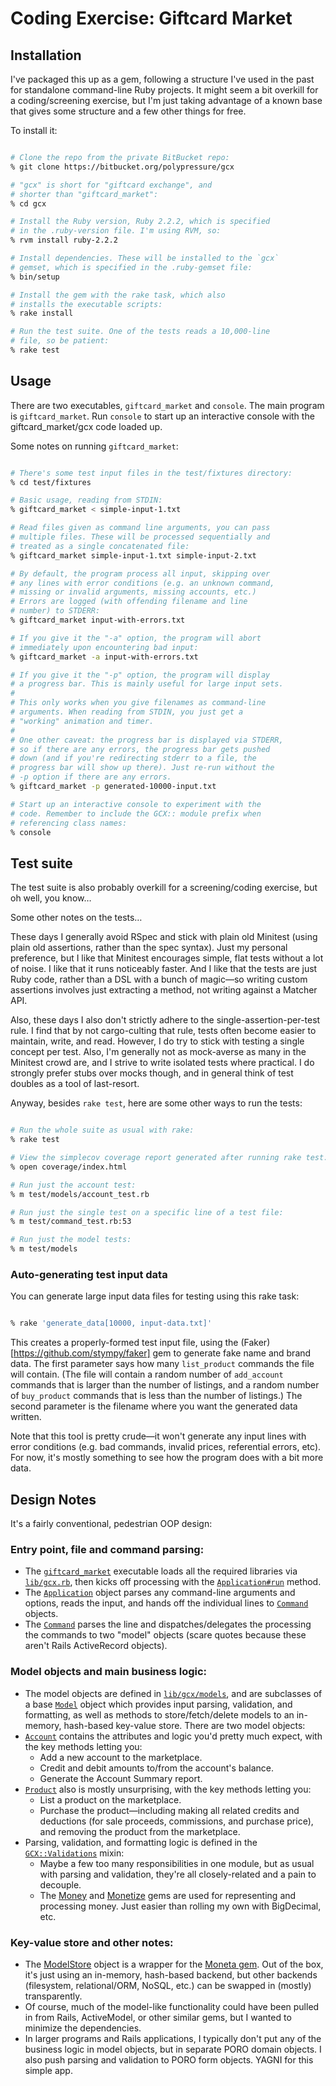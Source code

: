 # Coding Exercise: Giftcard Market

## Installation

I've packaged this up as a gem, following a structure I've used in the past for standalone command-line Ruby projects. It might seem a bit overkill for a coding/screening exercise, but I'm just taking advantage of a known base that gives some structure and a few other things for free.

To install it:

```bash

# Clone the repo from the private BitBucket repo:
% git clone https://bitbucket.org/polypressure/gcx

# "gcx" is short for "giftcard exchange", and
# shorter than "giftcard_market":
% cd gcx

# Install the Ruby version, Ruby 2.2.2, which is specified
# in the .ruby-version file. I'm using RVM, so:
% rvm install ruby-2.2.2

# Install dependencies. These will be installed to the `gcx`
# gemset, which is specified in the .ruby-gemset file:
% bin/setup

# Install the gem with the rake task, which also
# installs the executable scripts:
% rake install

# Run the test suite. One of the tests reads a 10,000-line
# file, so be patient:
% rake test

```

## Usage

There are two executables, `giftcard_market` and `console`. The main program is `giftcard_market`. Run `console` to start up an interactive console with the giftcard_market/gcx code loaded up. 

Some notes on running `giftcard_market`:

```bash

# There's some test input files in the test/fixtures directory:
% cd test/fixtures

# Basic usage, reading from STDIN:
% giftcard_market < simple-input-1.txt

# Read files given as command line arguments, you can pass 
# multiple files. These will be processed sequentially and 
# treated as a single concatenated file:
% giftcard_market simple-input-1.txt simple-input-2.txt

# By default, the program process all input, skipping over
# any lines with error conditions (e.g. an unknown command,
# missing or invalid arguments, missing accounts, etc.)
# Errors are logged (with offending filename and line
# number) to STDERR:
% giftcard_market input-with-errors.txt

# If you give it the "-a" option, the program will abort
# immediately upon encountering bad input:
% giftcard_market -a input-with-errors.txt

# If you give it the "-p" option, the program will display
# a progress bar. This is mainly useful for large input sets.
# 
# This only works when you give filenames as command-line
# arguments. When reading from STDIN, you just get a
# "working" animation and timer.
#
# One other caveat: the progress bar is displayed via STDERR, 
# so if there are any errors, the progress bar gets pushed 
# down (and if you're redirecting stderr to a file, the 
# progress bar will show up there). Just re-run without the
# -p option if there are any errors.
% giftcard_market -p generated-10000-input.txt

# Start up an interactive console to experiment with the
# code. Remember to include the GCX:: module prefix when 
# referencing class names:
% console

```


## Test suite

The test suite is also probably overkill for a screening/coding exercise, but oh well, you know…

Some other notes on the tests…

These days I generally avoid RSpec and stick with plain old Minitest (using plain old assertions, rather than the spec syntax). Just my personal preference, but I like that Minitest encourages simple, flat tests without a lot of noise. I like that it runs noticeably faster. And I like that the tests are just Ruby code, rather than a DSL with a bunch of magic—so writing custom assertions involves just extracting a method, not writing against a Matcher API.

Also, these days I also don't strictly adhere to the single-assertion-per-test rule. I find that by not cargo-culting that rule, tests often become easier to maintain, write, and read. However, I do try to stick with testing a single concept per test. Also, I'm generally not as mock-averse as many in the Minitest crowd are, and I strive to write isolated tests where practical. I do strongly prefer stubs over mocks though, and in general think of test doubles as a tool of last-resort.

Anyway, besides `rake test`, here are some other ways to run the tests:

```bash

# Run the whole suite as usual with rake:
% rake test

# View the simplecov coverage report generated after running rake test:
% open coverage/index.html

# Run just the account test:
% m test/models/account_test.rb

# Run just the single test on a specific line of a test file:
% m test/command_test.rb:53

# Run just the model tests:
% m test/models

```

### Auto-generating test input data

You can generate large input data files for testing using this rake task:

```bash

% rake 'generate_data[10000, input-data.txt]'

```

This creates a properly-formed test input file, using the (Faker)[https://github.com/stympy/faker] gem to generate fake name and brand data. The first parameter says how many `list_product` commands the file will contain. (The file will contain a random number of `add_account` commands that is larger than the number of listings, and a random number of `buy_product` commands that is less than the number of listings.) The second parameter is the filename where you want the generated data written.

Note that this tool is pretty crude—it won't generate any input lines with error conditions (e.g. bad commands, invalid prices, referential errors, etc). For now, it's mostly something to see how the program does with a bit more data.


## Design Notes

It's a fairly conventional, pedestrian OOP design:

### Entry point, file and command parsing:
* The [`giftcard_market`](https://bitbucket.org/polypressure/gcx/src/3036dd6c43392e47ed5d7528ac468b3ad126140e/bin/giftcard_market?at=master) executable loads all the required libraries via [`lib/gcx.rb`](https://bitbucket.org/polypressure/gcx/src/5ecf7fadacd916701d2bd132ec27b242fdc4adaf/lib/gcx.rb?at=master), then kicks off processing with the [`Application#run`](https://bitbucket.org/polypressure/gcx/src/3036dd6c43392e47ed5d7528ac468b3ad126140e/bin/giftcard_market?at=master#giftcard_market-6) method.
* The [`Application`](https://bitbucket.org/polypressure/gcx/src/3036dd6c43392e47ed5d7528ac468b3ad126140e/lib/gcx/application.rb?at=master) object parses any command-line arguments and options, reads the input, and hands off the individual lines to [`Command`](https://bitbucket.org/polypressure/gcx/src/3036dd6c43392e47ed5d7528ac468b3ad126140e/lib/gcx/command.rb?at=master) objects.
* The [`Command`](https://bitbucket.org/polypressure/gcx/src/3036dd6c43392e47ed5d7528ac468b3ad126140e/lib/gcx/command.rb?at=master) parses the line and dispatches/delegates the processing the commands to two "model" objects (scare quotes because these aren't Rails ActiveRecord objects).


### Model objects and main business logic:
* The model objects are defined in [`lib/gcx/models`](https://bitbucket.org/polypressure/gcx/src/3036dd6c43392e47ed5d7528ac468b3ad126140e/lib/gcx/models/?at=master), and are subclasses of a base [`Model`](https://bitbucket.org/polypressure/gcx/src/3036dd6c43392e47ed5d7528ac468b3ad126140e/lib/gcx/models/model.rb?at=master) object which provides input parsing, validation, and formatting, as well as methods to store/fetch/delete models to an in-memory, hash-based key-value store. There are two model objects:
* [`Account`](https://bitbucket.org/polypressure/gcx/src/3036dd6c43392e47ed5d7528ac468b3ad126140e/lib/gcx/models/account.rb?at=master) contains the attributes and logic you'd pretty much expect, with the key methods letting you:
    * Add a new account to the marketplace.
    * Credit and debit amounts to/from the account's balance.
    * Generate the Account Summary report.
* [`Product`](https://bitbucket.org/polypressure/gcx/src/3036dd6c43392e47ed5d7528ac468b3ad126140e/lib/gcx/models/product.rb?at=master) also is mostly unsurprising, with the key methods letting you:
    * List a product on the marketplace.
    * Purchase the product—including making all related credits and deductions (for sale proceeds, commissions, and purchase price), and removing the product from the marketplace.
* Parsing, validation, and formatting logic is defined in the [`GCX::Validations`](https://bitbucket.org/polypressure/gcx/src/3036dd6c43392e47ed5d7528ac468b3ad126140e/lib/gcx/models/validations.rb?at=master) mixin:
    * Maybe a few too many responsibilities in one module, but as usual with parsing and validation, they're all closely-related and a pain to decouple.
    * The [Money](https://github.com/RubyMoney/money) and [Monetize](https://github.com/RubyMoney/monetize) gems are used for representing and processing money. Just easier than rolling my own with BigDecimal, etc.

### Key-value store and other notes:

* The [ModelStore](https://bitbucket.org/polypressure/gcx/src/3036dd6c43392e47ed5d7528ac468b3ad126140e/lib/gcx/model_store.rb?at=master) object is a wrapper for the [Moneta gem](https://github.com/minad/moneta). Out of the box, it's just using an in-memory, hash-based backend, but other backends (filesystem, relational/ORM, NoSQL, etc.) can be swapped in (mostly) transparently.
* Of course, much of the model-like functionality could have been pulled in from Rails, ActiveModel, or other similar gems, but I wanted to minimize the dependencies.
* In larger programs and Rails applications, I typically don't put any of the business logic in model objects, but in separate PORO domain objects. I also push parsing and validation to PORO form objects. YAGNI for this simple app.